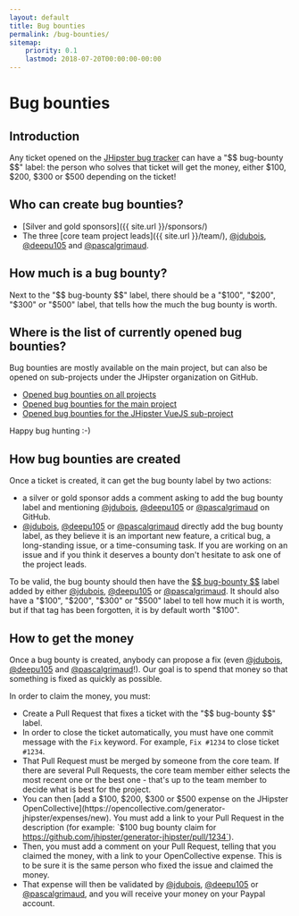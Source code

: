 ```yaml
---
layout: default
title: Bug bounties
permalink: /bug-bounties/
sitemap:
    priority: 0.1
    lastmod: 2018-07-20T00:00:00-00:00
---
```

# <i class="fa fa-usd"></i> Bug bounties

## Introduction

Any ticket opened on the [JHipster bug tracker](https://github.com/jhipster/generator-jhipster/issues) can have a "\$\$ bug-bounty \$\$" label: the person who solves that ticket will get the money, either $100, $200, $300 or $500 depending on the ticket!

## Who can create bug bounties?

- [Silver and gold sponsors]({{ site.url }}/sponsors/)
- The three [core team project leads]({{ site.url }}/team/), [@jdubois](https://github.com/jdubois), [@deepu105](https://github.com/deepu105) and [@pascalgrimaud](https://github.com/pascalgrimaud).

## How much is a bug bounty?

Next to the "\$\$ bug-bounty \$\$" label, there should be a "$100", "$200", "$300" or "$500" label, that tells how the much the bug bounty is worth.

## Where is the list of currently opened bug bounties?

Bug bounties are mostly available on the main project, but can also be opened on sub-projects under the JHipster organization on GitHub.

- [Opened bug bounties on all projects](https://github.com/search?l=&p=1&q=is%3Aissue+is%3Aopen+label%3A%22%24%24+bug-bounty+%24%24%22+user%3Ajhipster+state%3Aopen&ref=advsearch&type=Issues&utf8=%E2%9C%93)
- [Opened bug bounties for the main project](https://github.com/jhipster/generator-jhipster/labels/%24%24%20bug-bounty%20%24%24)
- [Opened bug bounties for the JHipster VueJS sub-project](https://github.com/jhipster/jhipster-vuejs/labels/%24%24%20bug-bounty%20%24%24)

Happy bug hunting :-)

## How bug bounties are created

Once a ticket is created, it can get the bug bounty label by two actions:

- a silver or gold sponsor adds a comment asking to add the bug bounty label and mentioning [@jdubois](https://github.com/jdubois), [@deepu105](https://github.com/deepu105) or [@pascalgrimaud](https://github.com/pascalgrimaud) on GitHub.
- [@jdubois](https://github.com/jdubois), [@deepu105](https://github.com/deepu105) or [@pascalgrimaud](https://github.com/pascalgrimaud) directly add the bug bounty label, as they believe it is an important new feature, a critical bug, a long-standing issue, or a time-consuming task. If you are working on an issue and if you think it deserves a bounty don't hesitate to ask one of the project leads.

To be valid, the bug bounty should then have the [\$\$ bug-bounty \$\$](https://github.com/jhipster/generator-jhipster/labels/%24%24%20bug-bounty%20%24%24) label added by either
[@jdubois](https://github.com/jdubois), [@deepu105](https://github.com/deepu105) or [@pascalgrimaud](https://github.com/pascalgrimaud). It should also have a "$100", "$200", "$300" or "$500" label to tell how much it is worth, but if that tag has been forgotten, it is by default worth "$100".

## How to get the money

Once a bug bounty is created, anybody can propose a fix (even [@jdubois](https://github.com/jdubois), [@deepu105](https://github.com/deepu105) and [@pascalgrimaud](https://github.com/pascalgrimaud)!). Our goal is to spend that money so that something is fixed as quickly as possible.

In order to claim the money, you must:

- Create a Pull Request that fixes a ticket with the "\$\$ bug-bounty \$\$" label.
- In order to close the ticket automatically, you must have one commit message with the `Fix` keyword. For example, `Fix #1234` to close ticket `#1234`.
- That Pull Request must be merged by someone from the core team. If there are several Pull Requests, the core team member either selects the most recent one or the best one - that's up to the team member to decide what is best for the project.
- You can then [add a $100, $200, $300 or $500 expense on the JHipster OpenCollective](https://opencollective.com/generator-jhipster/expenses/new). You must add a link to your Pull Request in the description (for example: `$100 bug bounty claim for https://github.com/jhipster/generator-jhipster/pull/1234`).
- Then, you must add a comment on your Pull Request, telling that you claimed the money, with a link to your OpenCollective expense. This is to be sure it is the same person who fixed the issue and claimed the money.
- That expense will then be validated by [@jdubois](https://github.com/jdubois), [@deepu105](https://github.com/deepu105) or [@pascalgrimaud](https://github.com/pascalgrimaud), and you will receive your money on your Paypal account.
